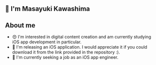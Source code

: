 ## 👋 I'm Masayuki Kawashima

## About me

- :heart_eyes: I'm interested in digital content creation and am currently studying iOS app development in particular.
- :iphone: I'm releasing an iOS application. I would appreciate it if you could download it from the link provided in the repository :).
- :necktie: I'm currently seeking a job as an iOS app engineer.

<!--
**MasayukiKawashima/MasayukiKawashima** is a ✨ _special_ ✨ repository because its `README.md` (this file) appears on your GitHub profile.
![dancemoviethumbnail]  (https://github.com/user-attachments/assets/ce754c72-c820-45b1-85e7-324c67c2045e)

Here are some ideas to get you started:

- 🔭 I’m currently working on ...
- 🌱 I’m currently learning ...
- 👯 I’m looking to collaborate on ...
- 🤔 I’m looking for help with ...
- 💬 Ask me about ...
- 📫 How to reach me: ...
- 😄 Pronouns: ...
- ⚡ Fun fact: ...
-->
